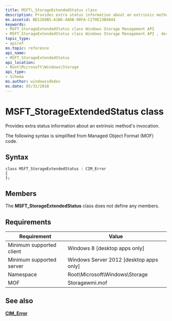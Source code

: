 ```yaml
---
title: MSFT\_StorageExtendedStatus class
description: Provides extra status information about an extrinsic method's invocation.
ms.assetid: BD1268B5-A1B6-4ADB-90FA-C270E23B4844
keywords:
- MSFT_StorageExtendedStatus class Windows Storage Management API
- MSFT_StorageExtendedStatus class Windows Storage Management API , described
topic_type:
- apiref
ms.topic: reference
api_name:
- MSFT_StorageExtendedStatus
api_location:
- Root\Microsoft\Windows\Storage
api_type:
- Schema
ms.author: windowssdkdev
ms.date: 05/31/2018
---
```


# MSFT\_StorageExtendedStatus class

Provides extra status information about an extrinsic method's invocation.

The following syntax is simplified from Managed Object Format (MOF) code.

## Syntax

``` syntax
class MSFT_StorageExtendedStatus : CIM_Error
{
};
```

## Members

The **MSFT\_StorageExtendedStatus** class does not define any members.

## Requirements



| Requirement | Value |
|-------------------------------------|-------------------------------------------------------------------------------------------|
| Minimum supported client | Windows 8 \[desktop apps only\]                                                |
| Minimum supported server | Windows Server 2012 \[desktop apps only\]                                      |
| Namespace                | Root\\Microsoft\\Windows\\Storage                                              |
| MOF                      |  Storagewmi.mof  |



## See also

 

[**CIM\_Error**](/previous-versions//cc150671(v=vs.85))
 

 

